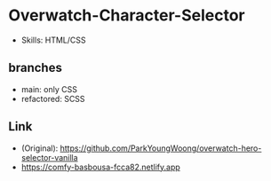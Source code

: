 # Overwatch-Character-Selector
- Skills: HTML/CSS

## branches
- main: only CSS
- refactored: SCSS

## Link
- (Original): https://github.com/ParkYoungWoong/overwatch-hero-selector-vanilla
- https://comfy-basbousa-fcca82.netlify.app
